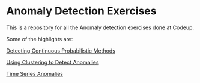 # Anomaly Detection Exercises

This is a repository for all the Anomaly detection exercises done at Codeup.

Some of the highlights are:

[Detecting Continuous Probabilistic Methods](https://github.com/HeatherOrtegaMcMillan/anomaly-detection-exercises/blob/main/continuous_probabilistic_methods.ipynb)

[Using Clustering to Detect Anomalies](https://github.com/HeatherOrtegaMcMillan/anomaly-detection-exercises/blob/main/clustering_anomaly_detection.ipynb)

[Time Series Anomalies](https://github.com/HeatherOrtegaMcMillan/anomaly-detection-exercises/blob/main/time_series_anomaly_detection.ipynb)
